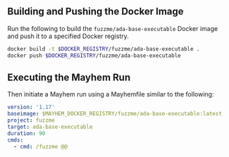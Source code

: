 ## Building and Pushing the Docker Image

Run the following to build the `fuzzme/ada-base-executable` Docker image and push it to a specified Docker registry.

```sh
docker build -t $DOCKER_REGISTRY/fuzzme/ada-base-executable .
docker push $DOCKER_REGISTRY/fuzzme/ada-base-executable
```

## Executing the Mayhem Run

Then initiate a Mayhem run using a Mayhemfile similar to the following:

```yaml
version: '1.17'
baseimage: $MAYHEM_DOCKER_REGISTRY/fuzzme/ada-base-executable:latest
project: fuzzme
target: ada-base-executable
duration: 90
cmds:
  - cmd: /fuzzme @@
```
